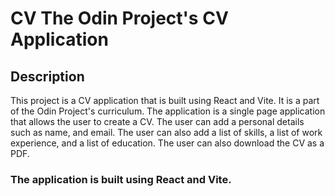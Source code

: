 # CV The Odin Project's CV Application

## Description

This project is a CV application that is built using React and Vite. It is a part of the Odin Project's curriculum. The application is a single page application that allows the user to create a CV. The user can add a personal details such as name, and email. The user can also add a list of skills, a list of work experience, and a list of education. The user can also download the CV as a PDF.

### The application is built using React and Vite.
